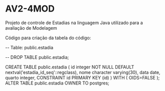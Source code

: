 # AV2-4MOD
Projeto de controle de Estadias na linguagem Java utilizado para a avaliação de Modelagem

Código para criação da tabela do código:

-- Table: public.estadia

-- DROP TABLE public.estadia;

CREATE TABLE public.estadia
(
  id integer NOT NULL DEFAULT nextval('estadia_id_seq'::regclass),
  nome character varying(30),
  data date,
  quarto integer,
  CONSTRAINT id PRIMARY KEY (id)
)
WITH (
  OIDS=FALSE
);
ALTER TABLE public.estadia
  OWNER TO postgres;
